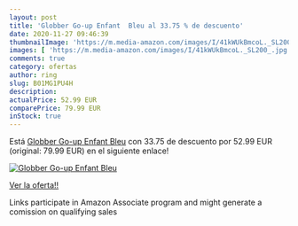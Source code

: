 ```yaml
---
layout: post
title: 'Globber Go-up Enfant  Bleu al 33.75 % de descuento'
date: 2020-11-27 09:46:39
thumbnailImage: 'https://m.media-amazon.com/images/I/41kWUkBmcoL._SL200_.jpg'
images: [ 'https://m.media-amazon.com/images/I/41kWUkBmcoL._SL200_.jpg' ]
comments: true
category: ofertas
author: ring
slug: B01MG1PU4H
description:
actualPrice: 52.99 EUR
comparePrice: 79.99 EUR
inStock: true
---
```


Está [Globber Go-up Enfant  Bleu](https://www.amazon.fr/dp/B01MG1PU4H/?tag=tolees0d-21) con 33.75 de descuento por 52.99 EUR (original: 79.99 EUR) en el siguiente enlace!

[![Globber Go-up Enfant  Bleu](https://m.media-amazon.com/images/I/41kWUkBmcoL._SL200_.jpg)](https://www.amazon.fr/dp/B01MG1PU4H/?tag=tolees0d-21)

[Ver la oferta!!](https://www.amazon.fr/dp/B01MG1PU4H/?tag=tolees0d-21)

Links participate in Amazon Associate program and might generate a comission on qualifying sales


